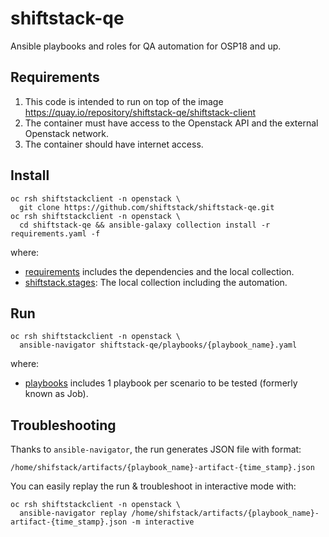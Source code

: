 # shiftstack-qe
Ansible playbooks and roles for QA automation for OSP18 and up.

## Requirements
1. This code is intended to run on top of the image https://quay.io/repository/shiftstack-qe/shiftstack-client
2. The container must have access to the Openstack API and the external Openstack network.
3. The container should have internet access.

## Install
```
oc rsh shiftstackclient -n openstack \
  git clone https://github.com/shiftstack/shiftstack-qe.git
oc rsh shiftstackclient -n openstack \
  cd shiftstack-qe && ansible-galaxy collection install -r requirements.yaml -f
```
where:
- [requirements](./requirements.yaml) includes the dependencies and the local collection.
- [shiftstack.stages](./collection/stages): The local collection including the automation.

## Run
```
oc rsh shiftstackclient -n openstack \
  ansible-navigator shiftstack-qe/playbooks/{playbook_name}.yaml
```
where:
- [playbooks](./playbooks) includes 1 playbook per scenario to be tested (formerly known as Job).

## Troubleshooting
Thanks to ``ansible-navigator``, the run generates JSON file with format:
```
/home/shifstack/artifacts/{playbook_name}-artifact-{time_stamp}.json
```
You can easily replay the run & troubleshoot in interactive mode with:
```
oc rsh shiftstackclient -n openstack \
  ansible-navigator replay /home/shifstack/artifacts/{playbook_name}-artifact-{time_stamp}.json -m interactive
```
